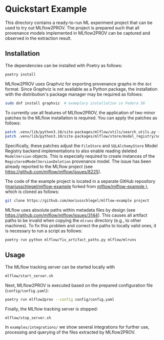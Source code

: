 # Quickstart Example

This directory contains a ready-to-run ML experiment project that can be used to try out MLflow2PROV. The project is prepared such that all provenance models implemented in MLflow2PROV can be captured and observed in the extraction result.

## Installation

The dependencies can be installed with Poetry as follows:

```bash
poetry install
```

MLflow2PROV uses Graphviz for exporting provenance graphs in the `dot` format. Since Graphviz is not available as a Python package, the installation with the distribution's package manager may be required as follows:

```bash
sudo dnf install graphviz  # exemplary installation in Fedora 38
```

To currently use all features of MLflow2PROV, the application of two minor patches to the MLflow installation is required. You can apply the patches as follows:

```bash
patch .venv/lib/python3.10/site-packages/mlflow/utils/search_utils.py < ../../patches/mlflow-2.3.2-search_utils.patch
patch .venv/lib/python3.10/site-packages/mlflow/store/model_registry/sqlalchemy_store.py < ../../patches/mlflow-2.3.2-sqlalchemy_store.patch
```

Specifically, these patches adjust the `FileStore` and `SQLAlchemyStore` Model Registry backend implementations to also enable reading deleted `ModelVersion` objects. This is especially required to create instances of the `RegisteredModelVersionDeletion` provenance model. The issue has been already reported to the MLflow project (see <https://github.com/mlflow/mlflow/issues/8225>).

The code of the example project is located in a separate GitHub repository ([mariusschlegel/mlflow-example](https://github.com/mariusschlegel/mlflow-example) forked from [mlflow/mlflow-example ](https://github.com/mlflow/mlflow-example)), which is cloned as follows:

```bash
git clone https://github.com/mariusschlegel/mlflow-example project
```

MLflow uses absolute paths within metadata files by design (see <https://github.com/mlflow/mlflow/issues/3144>). This causes all artifact paths to be invalid when copying the `mlruns` directory (e.g., to other machines). To fix this problem and correct the paths to locally valid ones, it is necessary to run a script as follows:

```bash
poetry run python mlflow/fix_artifact_paths.py mlflow/mlruns
```

## Usage

The MLflow tracking server can be started locally with

```bash
mlflow/start_server.sh
```

Next, MLflow2PROV is executed based on the prepared configuration file (`config/config.yaml`):

```bash
poetry run mlflow2prov --config config/config.yaml
```

Finally, the MLflow tracking server is stopped:

```bash
mlflow/stop_server.sh
```

In `examples/integrations/` we show several integrations for further use, processing and querying of the files extracted by MLflow2PROV.
